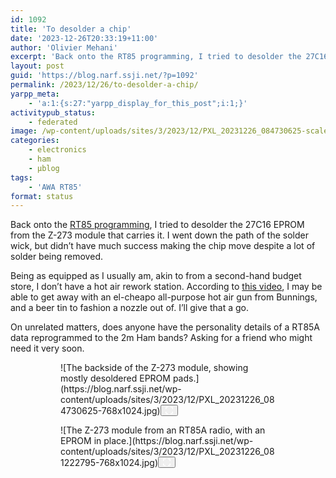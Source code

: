 ```yaml
---
id: 1092
title: 'To desolder a chip'
date: '2023-12-26T20:33:19+11:00'
author: 'Olivier Mehani'
excerpt: 'Back onto the RT85 programming, I tried to desolder the 27C16 EPROM. Solder wick didn''t work. Next step: el-cheapo hot air gun.'
layout: post
guid: 'https://blog.narf.ssji.net/?p=1092'
permalink: /2023/12/26/to-desolder-a-chip/
yarpp_meta:
    - 'a:1:{s:27:"yarpp_display_for_this_post";i:1;}'
activitypub_status:
    - federated
image: /wp-content/uploads/sites/3/2023/12/PXL_20231226_084730625-scaled.jpg
categories:
    - electronics
    - ham
    - µblog
tags:
    - 'AWA RT85'
format: status
---
```


Back onto the [RT85 programming](https://blog.narf.ssji.net/2023/11/25/updating-channel-memory-awa-rt85-ham-radio/), I tried to desolder the 27C16 EPROM from the Z-273 module that carries it. I went down the path of the solder wick, but didn’t have much success making the chip move despite a lot of solder being removed.

Being as equipped as I usually am, akin to from a second-hand budget store, I don’t have a hot air rework station. According to [this video](https://www.youtube.com/watch?app=desktop&v=fb7iWSXNta4), I may be able to get away with an el-cheapo all-purpose hot air gun from Bunnings, and a beer tin to fashion a nozzle out of. I’ll give that a go.

On unrelated matters, does anyone have the personality details of a RT85A data reprogrammed to the 2m Ham bands? Asking for a friend who might need it very soon.

<figure class="wp-block-gallery has-nested-images columns-default is-cropped wp-block-gallery-4 is-layout-flex wp-block-gallery-is-layout-flex"><figure class="wp-block-image size-large wp-lightbox-container" data-wp-context="{"imageId":"6770cbdd37c56"}" data-wp-interactive="core/image">![The backside of the Z-273 module, showing mostly desoldered EPROM pads.](https://blog.narf.ssji.net/wp-content/uploads/sites/3/2023/12/PXL_20231226_084730625-768x1024.jpg)<button aria-haspopup="dialog" aria-label="Enlarge image: The backside of the Z-273 module, showing mostly desoldered EPROM pads." class="lightbox-trigger" data-wp-init="callbacks.initTriggerButton" data-wp-on-async--click="actions.showLightbox" data-wp-style--right="state.imageButtonRight" data-wp-style--top="state.imageButtonTop" type="button"> <svg fill="none" height="12" viewbox="0 0 12 12" width="12" xmlns="http://www.w3.org/2000/svg"><path d="M2 0a2 2 0 0 0-2 2v2h1.5V2a.5.5 0 0 1 .5-.5h2V0H2Zm2 10.5H2a.5.5 0 0 1-.5-.5V8H0v2a2 2 0 0 0 2 2h2v-1.5ZM8 12v-1.5h2a.5.5 0 0 0 .5-.5V8H12v2a2 2 0 0 1-2 2H8Zm2-12a2 2 0 0 1 2 2v2h-1.5V2a.5.5 0 0 0-.5-.5H8V0h2Z" fill="#fff"></path></svg></button></figure><figure class="wp-block-image size-large is-style-default wp-lightbox-container" data-wp-context="{"imageId":"6770cbdd38283"}" data-wp-interactive="core/image">![The Z-273 module from an RT85A radio, with an EPROM in place.](https://blog.narf.ssji.net/wp-content/uploads/sites/3/2023/12/PXL_20231226_081222795-768x1024.jpg)<button aria-haspopup="dialog" aria-label="Enlarge image: The Z-273 module from an RT85A radio, with an EPROM in place." class="lightbox-trigger" data-wp-init="callbacks.initTriggerButton" data-wp-on-async--click="actions.showLightbox" data-wp-style--right="state.imageButtonRight" data-wp-style--top="state.imageButtonTop" type="button"> <svg fill="none" height="12" viewbox="0 0 12 12" width="12" xmlns="http://www.w3.org/2000/svg"><path d="M2 0a2 2 0 0 0-2 2v2h1.5V2a.5.5 0 0 1 .5-.5h2V0H2Zm2 10.5H2a.5.5 0 0 1-.5-.5V8H0v2a2 2 0 0 0 2 2h2v-1.5ZM8 12v-1.5h2a.5.5 0 0 0 .5-.5V8H12v2a2 2 0 0 1-2 2H8Zm2-12a2 2 0 0 1 2 2v2h-1.5V2a.5.5 0 0 0-.5-.5H8V0h2Z" fill="#fff"></path></svg></button></figure></figure>